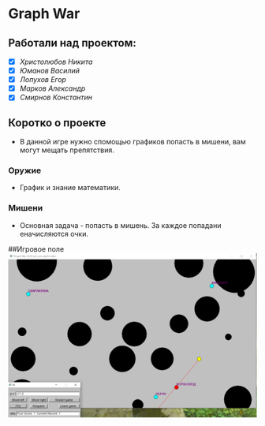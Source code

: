 # Graph War
## Работали над проектом:
* [x] *Христолюбов Никита*
* [x] *Юманов Василий*
* [x] *Лопухов Егор*
* [x] *Марков Александр*
* [x] *Смирнов Константин*
## Коротко о проекте
* В данной игре нужно спомощью графиков попасть в мишени, вам могут мещать препятствия.
### Оружие 
* График и знание математики.
### Мишени
* Основная задача - попасть в мишень. За каждое попадани еначисляются очки.


##Игровое поле ![](png/Game.png)


